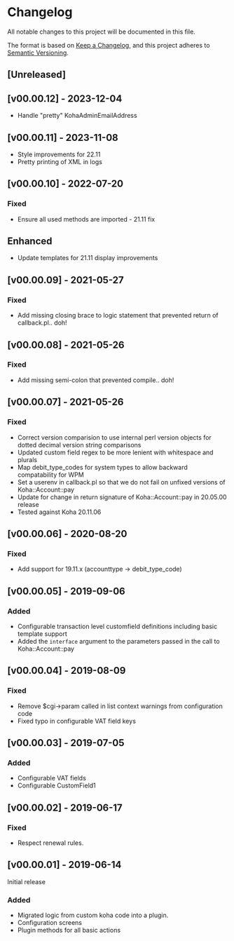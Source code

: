 # Changelog
All notable changes to this project will be documented in this file.

The format is based on [Keep a Changelog](https://keepachangelog.com/en/1.0.0/),
and this project adheres to [Semantic Versioning](https://semver.org/spec/v2.0.0.html).

## [Unreleased]

## [v00.00.12] - 2023-12-04
- Handle "pretty" KohaAdminEmailAddress

## [v00.00.11] - 2023-11-08
- Style improvements for 22.11
- Pretty printing of XML in logs

## [v00.00.10] - 2022-07-20

### Fixed
- Ensure all used methods are imported - 21.11 fix

## Enhanced
- Update templates for 21.11 display improvements

## [v00.00.09] - 2021-05-27

### Fixed
- Add missing closing brace to logic statement that prevented return of callback.pl.. doh!

## [v00.00.08] - 2021-05-26

### Fixed
- Add missing semi-colon that prevented compile.. doh!

## [v00.00.07] - 2021-05-26

### Fixed
- Correct version comparision to use internal perl version objects for dotted decimal version string comparisons
- Updated custom field regex to be more lenient with whitespace and plurals
- Map debit_type_codes for system types to allow backward compatability for WPM
- Set a userenv in callback.pl so that we do not fail on unfixed versions of Koha::Account::pay
- Update for change in return signature of Koha::Account::pay in 20.05.00 release
- Tested against Koha 20.11.06

## [v00.00.06] - 2020-08-20

### Fixed
- Add support for 19.11.x (accounttype -> debit_type_code)

## [v00.00.05] - 2019-09-06

### Added
- Configurable transaction level customfield definitions including basic template support
- Added the `interface` argument to the parameters passed in the call to Koha::Account::pay

## [v00.00.04] - 2019-08-09

### Fixed
- Remove $cgi->param called in list context warnings from configuration code
- Fixed typo in configurable VAT field keys

## [v00.00.03] - 2019-07-05

### Added
- Configurable VAT fields
- Configurable CustomField1

## [v00.00.02] - 2019-06-17

### Fixed
- Respect renewal rules.

## [v00.00.01] - 2019-06-14

Initial release

### Added
- Migrated logic from custom koha code into a plugin.
- Configuration screens
- Plugin methods for all basic actions


